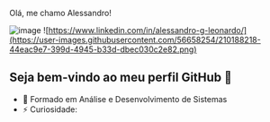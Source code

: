 Olá, me chamo Alessandro!

![image](https://user-images.githubusercontent.com/56658254/210188206-fe9adf5b-750a-4b4b-acbb-0544868e126d.png)
![https://www.linkedin.com/in/alessandro-g-leonardo/](https://user-images.githubusercontent.com/56658254/210188218-44eac9e7-399d-4945-b33d-dbec030c2e82.png)


## Seja bem-vindo ao meu perfil GitHub 👋

- 🔭 Formado em Análise e Desenvolvimento de Sistemas
- ⚡ Curiosidade: 
